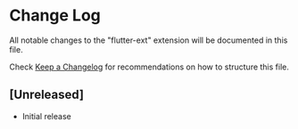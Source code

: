 # Change Log

All notable changes to the "flutter-ext" extension will be documented in this file.

Check [Keep a Changelog](http://keepachangelog.com/) for recommendations on how to structure this file.

## [Unreleased]

- Initial release